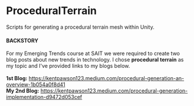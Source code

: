 # ProceduralTerrain
Scripts for generating a procedural terrain mesh within Unity.

#### BACKSTORY ####
For my Emerging Trends course at SAIT we were required to create two blog posts about new trends in technology. 
I chose ****procedural terrain**** as my topic and I've provided links to my blogs below.
<br/>
<br/>
**1st Blog:** https://kentpawson123.medium.com/procedural-generation-an-overview-1b054a0f8d41 <br/>
**My 2nd Blog:** https://kentpawson123.medium.com/procedural-generation-implementation-d9472d053cef
